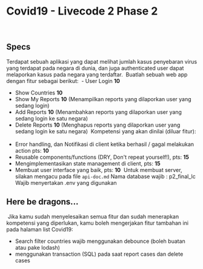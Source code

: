 # Covid19 - Livecode 2 Phase 2

​

## Specs

Terdapat sebuah aplikasi yang dapat melihat jumlah kasus penyebaran virus yang terdapat pada negara di dunia, dan juga authenticated user dapat melaporkan kasus pada negara yang terdaftar.
​
Buatlah sebuah web app dengan fitur sebagai berikut:
​ - User Login **10**

-   Show Countries **10**
-   Show My Reports **10** (Menampilkan reports yang dilaporkan user yang sedang login)
-   Add Reports **10** (Menambahkan reports yang dilaporkan user yang sedang login ke satu negara)
-   Delete Reports **10** (Menghapus reports yang dilaporkan user yang sedang login ke satu negara)
    ​
    Kompetensi yang akan dinilai (diluar fitur):
    ​
-   Error handling, dan Notifikasi di client ketika berhasil / gagal melakukan action pts: **10**
-   Reusable components/functions (DRY, Don't repeat yourself!), pts: **15**
-   Mengimplementasikan state management di client, pts: **15**
-   Membuat user interface yang baik, pts: **10**
    ​
    Untuk membuat server, silakan mengacu pada file `api-doc.md`
    Nama database wajib : p2_final_lc
    Wajib menyertakan .env yang digunakan
    ​

## Here be dragons...

​
Jika kamu sudah menyelesaikan semua fitur dan sudah menerapkan kompetensi yang
diperlukan, kamu boleh mengerjakan fitur tambahan ini pada halaman list Covid19:
​

-   Search filter countries wajib menggunakan debounce (boleh buatan atau pake lodash)
-   menggunakan transaction (SQL) pada saat report cases dan delete cases
